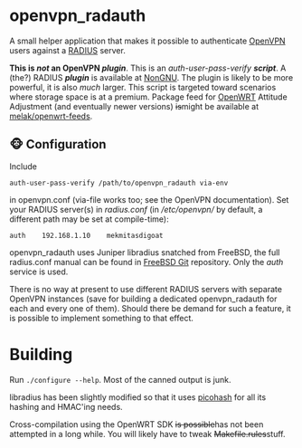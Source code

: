 # openvpn_radauth

A small helper application that makes it possible to authenticate
[OpenVPN](http://openvpn.net/) users against a [RADIUS](http://en.wikipedia.org/wiki/RADIUS)
server.

**This is _not_ an OpenVPN _plugin_**. This is an _auth-user-pass-verify **script**_.
A (the?) RADIUS **_plugin_** is available at [NonGNU](http://savannah.nongnu.org/projects/radiusplugin).
The plugin is likely to be more powerful, it is also _much_ larger. This script is
targeted toward scenarios where storage space is at a premium. Package feed for
[OpenWRT](https://openwrt.org/) Attitude Adjustment (and eventually newer versions)
~~is~~might be available at [melak/openwrt-feeds](http://github.com/melak/openwrt-feeds).

## &#x1f435; Configuration

Include

```
auth-user-pass-verify /path/to/openvpn_radauth via-env
```

in openvpn.conf (via-file works too; see the OpenVPN documentation). Set your RADIUS
server(s) in _radius.conf_ (in _/etc/openvpn/_ by default, a different path may be
set at compile-time):

```
auth	192.168.1.10	mekmitasdigoat
```

openvpn_radauth uses Juniper libradius snatched from FreeBSD, the full radius.conf manual
can be found in [FreeBSD Git](https://cgit.freebsd.org/src/tree/lib/libradius/radius.conf.5)
repository. Only the _auth_ service is used.

There is no way at present to use different RADIUS servers with separate OpenVPN instances
(save for building a dedicated openvpn_radauth for each and every one of them). Should there be
demand for such a feature, it is possible to implement something to that effect.

# Building

Run `./configure --help`. Most of the canned output is junk.

libradius has been slightly modified so that it uses [picohash](https://github.com/kazuho/picohash)
for all its hashing and HMAC'ing needs.

Cross-compilation using the OpenWRT SDK ~~is possible~~has not been attempted in a long
while. You will likely have to tweak ~~Makefile.rules~~stuff.
